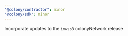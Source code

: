 ```yaml
---
"@colony/contractor": minor
"@colony/sdk": minor
---
```


Incorporate updates to the `imwss3` colonyNetwork release

